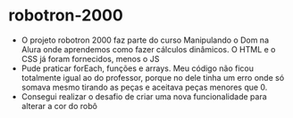 # robotron-2000

* O projeto robotron 2000 faz parte do curso Manipulando o Dom na Alura onde aprendemos como fazer cálculos dinâmicos. O HTML e o CSS já foram fornecidos, menos o JS
* Pude praticar forEach, funções e arrays. Meu código não ficou totalmente igual ao do professor, porque no dele tinha um erro onde só somava mesmo tirando as peças e aceitava peças menores que 0. 
* Consegui realizar o desafio de criar uma nova funcionalidade para alterar a cor do robô 


